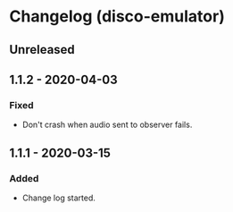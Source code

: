 # Changelog (disco-emulator)

## Unreleased

## 1.1.2 - 2020-04-03

### Fixed

- Don't crash when audio sent to observer fails.


## 1.1.1 - 2020-03-15

### Added

- Change log started.
